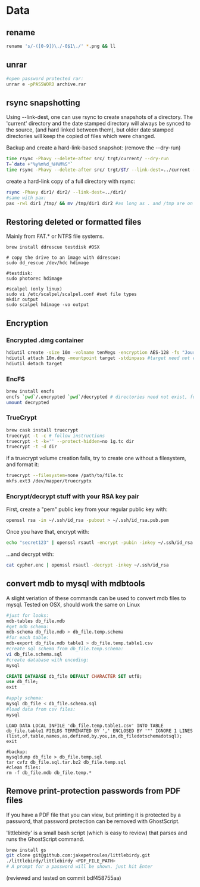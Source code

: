 
# Data

## rename
```bash
rename 's/-([0-9])\./-0$1\./' *.png && ll
```

## unrar
```bash
#open password protected rar:
unrar e -pPASSWORD archive.rar
```

## rsync snapshotting
Using --link-dest, one can use rsync to create snapshots of a directory.
The 'current' directory and the date stamped directory will always be synced to the source,
(and hard linked between them), but older date stamped directories will keep the copied of files which were changed.


Backup and create a hard-link-based snapshot: (remove the --dry-run)
```bash
time rsync -Phavy --delete-after src/ trgt/current/ --dry-run
T=`date +"%y%m%d_%H%M%S"`
time rsync -Phavy --delete-after src/ trgt/$T/ --link-dest=../current --dry-run
```

create a hard-link copy of a full directory with rsync:
```bash
rsync -Phavy dir1/ dir2/ --link-dest=../dir1/
#same with pax:
pax -rwl dir1 /tmp/ && mv /tmp/dir1 dir2 #as long as . and /tmp are on the same fs!
```


## Restoring deleted or formatted files
Mainly from FAT.* or NTFS file systems.

```
brew install ddrescue testdisk #OSX

# copy the drive to an image with ddrescue:
sudo dd_rescue /dev/hdc hdimage

#testdisk:
sudo photorec hdimage

#scalpel (only linux)
sudo vi /etc/scalpel/scalpel.conf #set file types
mkdir output
sudo scalpel hdimage -vo output
```

## Encryption

### Encrypted .dmg container
```bash
hdiutil create -size 10m -volname tenMegs -encryption AES-128 -fs "Journaled HFS+" -stdinpass 10m.dmg # Enter key
hdiutil attach 10m.dmg -mountpoint target -stdinpass #target need not exist
hdiutil detach target
```

### EncFS
```bash
brew install encfs
encfs `pwd`/.encrypted `pwd`/decrypted # directories need not exist, follow instructions
umount decrypted
```

### TrueCrypt
```bash
brew cask install truecrypt
truecrypt -t -c # follow instructions
truecrypt -t -k='' --protect-hidden=no 1g.tc dir
truecrypt -t -d dir
```

if a truecrypt volume creation fails, try to create one without a filesystem, and format it:
```bash
truecrypt --filesystem=none /path/to/file.tc
mkfs.ext3 /dev/mapper/truecryptx
```

### Encrypt/decrypt stuff with your RSA key pair

First, create a "pem" public key from your regular public key with:
```bash
openssl rsa -in ~/.ssh/id_rsa -pubout > ~/.ssh/id_rsa.pub.pem
```

Once you have that, encrypt with:
```bash
echo "secret123" | openssl rsautl -encrypt -pubin -inkey ~/.ssh/id_rsa.pub.pem > cypher.enc
```
...and decrypt with:
```bash
cat cypher.enc | openssl rsautl -decrypt -inkey ~/.ssh/id_rsa
```


## convert mdb to mysql with mdbtools

A slight veriation of these commands can be used to convert mdb files to mysql.
Tested on OSX, should work the same on Linux

```bash
#just for looks:
mdb-tables db_file.mdb
#get mdb schema:
mdb-schema db_file.mdb > db_file.temp.schema
#for each table:
mdb-export db_file.mdb table1 > db_file.temp.table1.csv
#create sql schema from db_file.temp.schema:
vi db_file.schema.sql
#create database with encoding:
mysql
```

```sql
CREATE DATABASE db_file DEFAULT CHARACTER SET utf8;
use db_file;
exit
```
```bash
#apply schema:
mysql db_file < db_file.schema.sql
#load data from csv files:
mysql
```
```mysql
LOAD DATA LOCAL INFILE 'db_file.temp.table1.csv' INTO TABLE db_file.table1 FIELDS TERMINATED BY ',' ENCLOSED BY '"' IGNORE 1 LINES (list,of,table,names,as,defined,by,you,in,db_filedotschemadotsql);
exit
```
```
#backup:
mysqldump db_file > db_file.temp.sql
tar cvfz db_file.sql.tar.bz2 db_file.temp.sql
#clean files:
rm -f db_file.mdb db_file.temp.*
```

## Remove print-protection passwords from PDF files

If you have a PDF file that you can view,
but printing it is protected by a password,
that password protection can be removed with GhostScript.

'littlebirdy' is a small bash script (which is easy to review)
that parses and runs the GhostScript command.

```bash
brew install gs
git clone git@github.com:jakepetroules/littlebirdy.git
./littlebirdy/littlebirdy <PDF_FILE_PATH>
# A prompt for a password will be shown. just hit Enter
```

(reviewed and tested on commit bdf458755aa)
